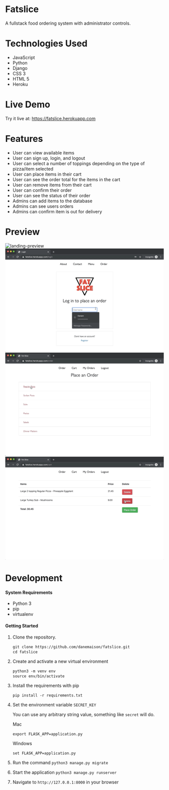 # Fatslice

A fullstack food ordering system with administrator controls.

# Technologies Used

* JavaScript
* Python
* Django
* CSS 3
* HTML 5
* Heroku

# Live Demo

Try it live at: https://fatslice.herokuapp.com

# Features

* User can view available items
* User can sign up, login, and logout
* User can select a number of toppings depending on the type of pizza/item selected
* User can place items in their cart
* User can see the order total for the items in the cart
* User can remove items from their cart
* User can confirm their order
* User can see the status of their order
* Admins can add items to the database
* Admins can see users orders
* Admins can confirm item is out for delivery

# Preview

![landing-preview](preview/landing-preview.gif)
![login-preview](preview/login-preview.gif)
![add-to-cart](preview/add-to-cart.gif)
![place-order](preview/place-order.gif)


# Development

#### System Requirements

* Python 3
* pip
* virtualenv

#### Getting Started

1. Clone the repository.

    ```
    git clone https://github.com/danemaison/fatslice.git
    cd fatslice
    ```

1. Create and activate a new virtual environment

    ```
    python3 -m venv env
    source env/bin/activate
    ```

1. Install the requirements with pip

    ```
    pip install -r requirements.txt
    ```

1. Set the environment variable `SECRET_KEY`

    You can use any arbitrary string value, something like `secret` will do.

    Mac
    ```
    export FLASK_APP=application.py
    ```

    Windows
    ```
    set FLASK_APP=application.py
    ```
1. Run the command `python3 manage.py migrate`

1. Start the application
  `python3 manage.py runserver`

1. Navigate to `http://127.0.0.1:8000` in your browser
